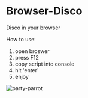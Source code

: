 # Browser-Disco
Disco in your browser


How to use:
1. open broswer
2. press F12
3. copy script into console
4. hit 'enter'
5. enjoy

![party-parrot](https://user-images.githubusercontent.com/95740818/228472487-0b2242dd-2dbb-43fd-ba86-ddaeb08819bd.gif)


